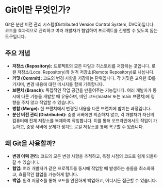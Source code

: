 # Git이란 무엇인가?

Git은 분산 버전 관리 시스템(Distributed Version Control System, DVCS)입니다. 코드를 효과적으로 관리하고 여러 개발자가 협업하여 프로젝트를 진행할 수 있도록 돕는 도구입니다.

## 주요 개념

*   **저장소 (Repository):** 프로젝트의 모든 파일과 히스토리를 저장하는 곳입니다. 로컬 저장소(Local Repository)와 원격 저장소(Remote Repository)로 나뉩니다.
*   **커밋 (Commit):** 코드의 변경 사항을 저장하는 단위입니다. 각 커밋은 고유한 ID를 가지며, 변경 내용에 대한 메시지를 함께 기록합니다.
*   **브랜치 (Branch):** 독립적인 작업 공간을 만들어주는 기능입니다. 여러 개발자가 동시에 다른 기능을 개발할 때 유용하며, 메인 코드(master 또는 main 브랜치)에 영향을 주지 않고 작업할 수 있습니다.
*   **병합 (Merge):** 한 브랜치에서 변경된 내용을 다른 브랜치에 합치는 과정입니다.
*   **분산 버전 관리 (Distributed):** 중앙 서버에만 의존하지 않고, 각 개발자가 자신의 컴퓨터에 전체 저장소를 복제하여 작업합니다. 이를 통해 오프라인에서도 작업이 가능하고, 중앙 서버에 문제가 생겨도 로컬 저장소를 통해 복구할 수 있습니다.

## 왜 Git을 사용할까?

*   **변경 이력 관리:** 코드의 모든 변경 사항을 추적하고, 특정 시점의 코드로 쉽게 되돌아갈 수 있습니다.
*   **협업:** 여러 개발자가 같은 프로젝트를 동시에 작업할 때 발생하는 충돌을 최소화하고, 효율적인 협업을 가능하게 합니다.
*   **백업:** 원격 저장소를 통해 코드를 안전하게 백업하고, 어디서든 접근할 수 있습니다.
